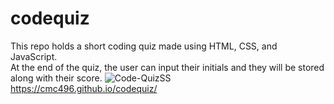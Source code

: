 # codequiz

This repo holds a short coding quiz made using HTML, CSS, and JavaScript.</br>
At the end of the quiz, the user can input their initials and they will be stored along with their score.
![Code-QuizSS](https://user-images.githubusercontent.com/99096273/162657291-6d0b9cf1-187b-43f8-b67d-79c0a77a1047.png)
</br>
https://cmc496.github.io/codequiz/
